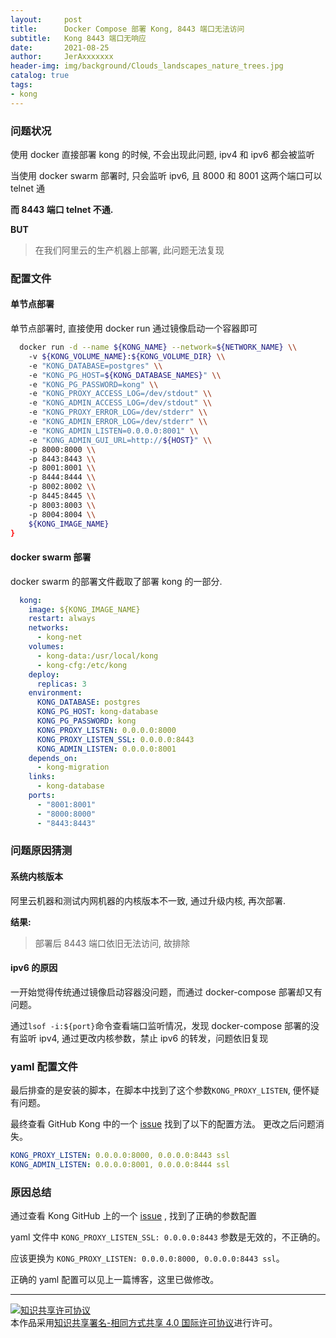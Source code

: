 ```yaml
---
layout:     post
title:      Docker Compose 部署 Kong, 8443 端口无法访问
subtitle:   Kong 8443 端口无响应
date:       2021-08-25
author:     JerAxxxxxxx
header-img: img/background/Clouds_landscapes_nature_trees.jpg
catalog: true
tags:
- kong
---
```




### 问题状况

使用 docker 直接部署 kong 的时候, 不会出现此问题, ipv4 和 ipv6 都会被监听

当使用 docker swarm 部署时, 只会监听 ipv6, 且 8000 和 8001 这两个端口可以 telnet 通

**而 8443 端口 telnet 不通.**

**BUT**

> 在我们阿里云的生产机器上部署, 此问题无法复现

### 配置文件

#### 单节点部署

单节点部署时, 直接使用 docker run 通过镜像启动一个容器即可

```bash
  docker run -d --name ${KONG_NAME} --network=${NETWORK_NAME} \\
    -v ${KONG_VOLUME_NAME}:${KONG_VOLUME_DIR} \\
    -e "KONG_DATABASE=postgres" \\
    -e "KONG_PG_HOST=${KONG_DATABASE_NAMES}" \\
    -e "KONG_PG_PASSWORD=kong" \\
    -e "KONG_PROXY_ACCESS_LOG=/dev/stdout" \\
    -e "KONG_ADMIN_ACCESS_LOG=/dev/stdout" \\
    -e "KONG_PROXY_ERROR_LOG=/dev/stderr" \\
    -e "KONG_ADMIN_ERROR_LOG=/dev/stderr" \\
    -e "KONG_ADMIN_LISTEN=0.0.0.0:8001" \\
    -e "KONG_ADMIN_GUI_URL=http://${HOST}" \\
    -p 8000:8000 \\
    -p 8443:8443 \\
    -p 8001:8001 \\
    -p 8444:8444 \\
    -p 8002:8002 \\
    -p 8445:8445 \\
    -p 8003:8003 \\
    -p 8004:8004 \\
    ${KONG_IMAGE_NAME}
}
```

#### docker swarm 部署

docker swarm 的部署文件截取了部署 kong 的一部分.

```yaml
  kong:
    image: ${KONG_IMAGE_NAME}
    restart: always
    networks:
      - kong-net
    volumes:
      - kong-data:/usr/local/kong
      - kong-cfg:/etc/kong
    deploy:
      replicas: 3
    environment:
      KONG_DATABASE: postgres
      KONG_PG_HOST: kong-database
      KONG_PG_PASSWORD: kong
      KONG_PROXY_LISTEN: 0.0.0.0:8000
      KONG_PROXY_LISTEN_SSL: 0.0.0.0:8443
      KONG_ADMIN_LISTEN: 0.0.0.0:8001
    depends_on:
      - kong-migration
    links:
      - kong-database
    ports:
      - "8001:8001"
      - "8000:8000"
      - "8443:8443"
```

### 问题原因猜测

#### 系统内核版本

阿里云机器和测试内网机器的内核版本不一致, 通过升级内核, 再次部署.

**结果:**

> 部署后 8443 端口依旧无法访问, 故排除

#### ipv6 的原因

一开始觉得传统通过镜像启动容器没问题，而通过 docker-compose 部署却又有问题。

通过`lsof -i:${port}`命令查看端口监听情况，发现 docker-compose 部署的没有监听 ipv4, 通过更改内核参数，禁止 ipv6 的转发，问题依旧复现


### yaml 配置文件

最后排查的是安装的脚本，在脚本中找到了这个参数`KONG_PROXY_LISTEN`, 便怀疑有问题。

最终查看 GitHub Kong 中的一个 [issue](https://github.com/Kong/kong/issues/4181) 找到了以下的配置方法。
更改之后问题消失。

```yaml
KONG_PROXY_LISTEN: 0.0.0.0:8000, 0.0.0.0:8443 ssl
KONG_ADMIN_LISTEN: 0.0.0.0:8001, 0.0.0.0:8444 ssl
```

### 原因总结

通过查看 Kong GitHub 上的一个 [issue](https://github.com/Kong/kong/issues/4181) , 找到了正确的参数配置

yaml 文件中 `KONG_PROXY_LISTEN_SSL: 0.0.0.0:8443` 参数是无效的，不正确的。

应该更换为 `KONG_PROXY_LISTEN: 0.0.0.0:8000, 0.0.0.0:8443 ssl`。

正确的 yaml 配置可以见上一篇博客，这里已做修改。


----

<a rel="license" href="http://creativecommons.org/licenses/by-sa/4.0/"><img alt="知识共享许可协议" style="border-width:0" src="https://i.creativecommons.org/l/by-sa/4.0/88x31.png" /></a><br />本作品采用<a rel="license" href="http://creativecommons.org/licenses/by-sa/4.0/">知识共享署名-相同方式共享 4.0 国际许可协议</a>进行许可。

